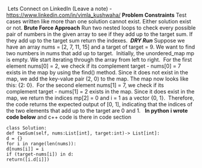 ​
Lets Connect on LinkedIn (Leave a note) - https://www.linkedin.com/in/vimla_kushwaha/
**Problem Constraints**
Test cases written like more than one solution cannot exist. Either solution exist or not.
**Brute Force Approach**
Run two nested loops to check every possible pair of numbers in the given array to see if they add up to the target sum.
If they add up to the target sum return the indexes.
​
​
***DRY Run***
Suppose we have an array nums = [2, 7, 11, 15] and a target of target = 9. We want to find two numbers in nums that add up to target.
​
Initially, the unordered_map mp is empty. We start iterating through the array from left to right.
​
For the first element nums[0] = 2, we check if its complement target - nums[0] = 7 exists in the map by using the find() method. Since it does not exist in the map, we add the key-value pair (2, 0) to the map. The map now looks like this: {2: 0}.
​
For the second element nums[1] = 7, we check if its complement target - nums[1] = 2 exists in the map. Since it does exist in the map, we return the indices mp[2] = 0 and i = 1 as a vector {0, 1}.
​
Therefore, the code returns the expected output of [0, 1], indicating that the indices of the two elements that add up to the target are 0 and 1.
​
​
**In python i wrote code below** and c++ code is there in code section
​
```
class Solution:
def twoSum(self, nums:List[int], target:int)-> List[int]:
d = {}
for i in range(len(nums)):
d[nums[i]] = i
if (target-nums[i]) in d:
return([i.d[i]])
```